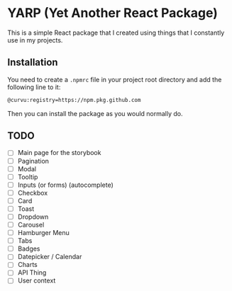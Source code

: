 # YARP (Yet Another React Package)
This is a simple React package that I created using things that I constantly use in my projects.

## Installation
You need to create a `.npmrc` file in your project root directory and add the following line to it:
```bash
@curvu:registry=https://npm.pkg.github.com
```

Then you can install the package as you would normally do.

## TODO
- [ ] Main page for the storybook
- [ ] Pagination
- [ ] Modal
- [ ] Tooltip
- [ ] Inputs (or forms) (autocomplete)
- [ ] Checkbox
- [ ] Card
- [ ] Toast
- [ ] Dropdown
- [ ] Carousel
- [ ] Hamburger Menu
- [ ] Tabs
- [ ] Badges
- [ ] Datepicker / Calendar
- [ ] Charts
- [ ] API Thing
- [ ] User context